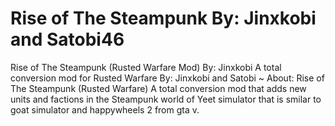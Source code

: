 # Rise of The Steampunk By: Jinxkobi and Satobi46
Rise of The Steampunk (Rusted Warfare Mod) By: Jinxkobi
A total conversion mod for Rusted Warfare
By: Jinxkobi and Satobi ~
About: Rise of The Steampunk (Rusted Warfare) A total conversion mod that adds new units and factions in the Steampunk world of Yeet simulator that is smilar to goat simulator and happywheels 2 from gta v.
